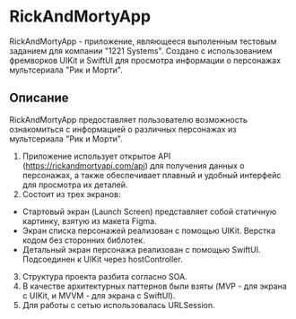 # RickAndMortyApp

RickAndMortyApp - приложение, являющееся выполенным тестовым заданием для компании "1221 Systems". 
Создано с использованием фремворков UIKit и SwiftUI для просмотра информации о персонажах мультсериала "Рик и Морти".

## Описание

RickAndMortyApp предоставляет пользователю возможность ознакомиться с информацией о различных персонажах из мультсериала "Рик и Морти". 

1. Приложение использует открытое API (https://rickandmortyapi.com/api) для получения данных о персонажах, а также обеспечивает плавный и удобный интерфейс для просмотра их деталей.
2. Состоит из трех экранов:
* Стартовый экран (Launch Screen) представляет собой статичную картинку, взятую из макета Figma.
* Экран списка персонажей реализован с помощью UIKit. Верстка кодом без сторонних библотек.
* Детальный экран персонажа реализован с помощью SwiftUI. Подсоединен к UIKit через hostController.
3. Структура проекта разбита согласно SOA.
4. В качестве архитектурных паттернов были взяты (MVP - для экрана с UIKit, и MVVM - для экрана с SwiftUI).
5. Для работы с сетью использовалась URLSession.

